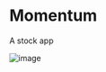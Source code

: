 # Momentum
A stock app

![image](https://codeship.com/projects/4f2a61c0-6919-0133-6460-16d2a9563249/status?branch=master)
